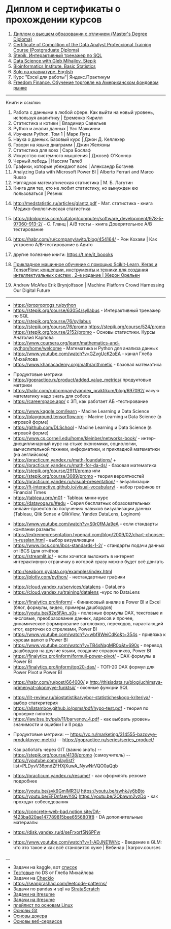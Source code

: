 # Диплом и сертификаты о прохождении курсов
1. [Диплом о высшем образовании с отличием (Master's Degree Diploma)](https://github.com/Yourius/Certificates/blob/main/diploma_RU.jpg)
2. [Certificate of Complition of the Data Analyst Profeccional Training Course (Postgraduate Diploma)](https://github.com/Yourius/Certificates/blob/main/certificate_yandex_practicum_internship.pdf)
3. [Stepik. Интерактивный тренажер по SQL](https://github.com/Yourius/Certificates/blob/main/stepik_certificate_sql.pdf)
4. [Data Science with Gleb Mihailov. Stepik](https://github.com/Yourius/Certificates/blob/main/stepik-certificate-113596-4e38f99.pdf)
5. [Bioinformatics Institute. Basic Statistics](https://github.com/Yourius/Certificates/blob/main/stepik-certificate-76-7ea22ea.pdf)
6. [Solo на клавиатуре. English](https://github.com/Yourius/Certificates/blob/main/Solo_typing_EN.pdf)
7. Курс "Excel для работы"| Яндекс.Практикум
8. [Freedom Finance. Обучение торговле на Американском фондовом рынке](https://github.com/Yourius/Certificates/blob/main/freedom_cert.jpg)


___

Книги и ссылки:

01. Работа с данными в любой сфере. Как выйти на новый уровень, используя аналитику | Еременко Кирилл
02. Статистика и котики | Владимир Савельев
03. Python и анализ данных |  Уэс Маккинни
03. Изучаем Python. Том 1 | Марк Лутц
04. Наука о данных. Базовый курс | Джон Д. Келлехер 
05. Говори на языке диаграмм | Джин Желязны
06. Статистика для всех | Сара Бослаф
07. Искусство системного мышления | Джозеф О'Коннор
08. Черный лебедь | Нассим Талеб
09. Графики, которые убеждают всех | Александр Богачев
10. Analyzing Data with Microsoft Power BI | Alberto Ferrari and Marco Russo
11. Наглядная математическая статистика | М. Б. Лагутин
12. Книга для тех, кто не любит статистику, но вынужден ею пользоваться | Резник
>
14. http://medstatistic.ru/articles/glantz.pdf - Мат. статистика - книга Медико-биологическая статистика
15. https://dmkpress.com/catalog/computer/software_development/978-5-97060-913-2/ - С. Гланц | A/B тесты - книга Доверительное A/B тестирование
16. https://habr.com/ru/company/avito/blog/454164/ - Рон Кохави | Как устроено A/B-тестирование в Авито
17. другие полезные книги: https://t.me/it_boooks

18. [Прикладное машинное обучение с помощью Scikit-Learn, Keras и TensorFlow: концепции, инструменты и техники для создания интеллектуальных систем , 2-е издание | Жерон Орельен](https://www.ozon.ru/product/prikladnoe-mashinnoe-obuchenie-s-pomoshchyu-scikit-learn-keras-i-tensorflow-kontseptsii-207392052/?oos_search=false&sh=8_gZy0SfXg)
19. Andrew McAfee Erik Brynjolfsson | Machine Platform Crowd Harnessing Our Digital Future

___

- https://proproprogs.ru/python
- https://stepik.org/course/63054/syllabus - Интерактивный тренажер по SQL
- https://stepik.org/course/76/syllabus https://stepik.org/course/76/promo https://stepik.org/course/524/promo https://stepik.org/course/2152/promo - Основы статистики. Курсы Анатолия Карпова
- https://www.coursera.org/learn/mathematics-and-python/home/welcome - Математика и Python для анализа данных
- https://www.youtube.com/watch?v=GZvgUcK2oEA - канал Глеба Михайлова   
- https://www.khanacademy.org/math/arithmetic - базовая математика  
>

- Продуктовые метрики
- https://gopractice.ru/product/added_value_metrics/ продуктовые метрики
- https://habr.com/ru/company/yandex_praktikum/blog/697092/ какую математику надо знать для собеса
- https://careerspace.app/ с ЗП, как работает АБ -тестирование
>
- https://www.kaggle.com/learn - Macine Learning и Data Science
- https://playground.tensorflow.org - Macine Learning и Data Sciеnce (в игровой форме)
- https://github.com/DLSchool - Macine Learning и Data Science (в игровой форме)
- https://www.cs.cornell.edu/home/kleinber/networks-book/ - интер-дисциплинарный курс на стыке экономики, социологии, вычислительной техники, информатики, и прикладной математики (на английском)
- https://practicum.yandex.ru/math-foundations/ + https://practicum.yandex.ru/math-for-da-ds/ - базовая математика
- https://stepik.org/course/2911/promo или https://stepik.org/course/3089/promo - теория вероятностей
- https://practicum.yandex.ru/visual-presentation/  - визуализации
- https://ft-interactive.github.io/visual-vocabulary/ - набор графиков от Financial Times
- https://tableau.pro/m01  - Tableau мини-курс
- https://datayoga.ru/#edu - Серия бесплатных образовательных онлайн-проектов по получению навыков визуализации данных (Tableau, Qlik Sense
и QlikView, Yandex DataLens, Loginom)
>
- https://www.youtube.com/watch?v=S0r0fMJa9eA - если стандарты компании размыты
- https://extremepresentation.typepad.com/blog/2009/02/chart-chooser-in-russian.html - выбор визуализации
- https://www.ibcs.com/ibcs-standards-1-2/ - стандарты подачи данных от IBCS (для отчётов
- https://streamlit.io/ - если хочется выложить в интернет интерактивную страничку в которой сразу можно будет всё двигать
>
- http://seaborn.pydata.org/examples/index.html https://plotly.com/python/ - нестандартные графики
>
- https://cloud.yandex.ru/services/datalens - DataLens
- https://cloud.yandex.ru/training/datalens -курс по DataLens
>
- https://finalytics.pro/inform/ - Финансовый анализ в Power BI и Excel (блог, формулы, видео, примеры дашбордов)
- https://youtu.be/82e5FAn_s0s - полезные формулы DAX, текстовые и числовые, преобразование данных, адресов и прочее, динамическое формирование заголовков, переходов, нарастающий итог, карточки со стрелками, Power BI 
- https://www.youtube.com/watch?v=wbf8WeiCdKo&t=354s - привязка к курсам валют в Power BI
- https://www.youtube.com/watch?v=TB4sNagMR0o&t=690s - перевод дашбордов на другие языки, создание справочников, Power BI
- https://finalytics.pro/inform/formuli-power-pivot/ - DAX-формулы в Power BI
- https://finalytics.pro/inform/top20-dax/ - ТОП-20 DAX формул для Power Pivot и Power BI
>
- https://habr.com/ru/post/664000/ и http://thisisdata.ru/blog/uchimsya-primenyat-okonnyye-funktsii/ - оконные функции SQL
>
-  https://lit-review.ru/biostatistika/vybor-statisticheskogo-kriteriya/ - выбор статкритерия
-  https://allatambov.github.io/psms/pdf/hypo-test.pdf - теория по проверке гипотез
-  https://law.bsu.by/pub/11/barvenov_4.pdf - как выбрать уровень значимости и ошибки I и II рода
>
- Продуктовые метрики:
--    https://vc.ru/marketing/314555-bazovye-produktovye-metriki
--    https://gopractice.ru/series/series_product/
>
- Как работать через GIT (важно знать)
--    https://stepik.org/course/4138/promo (самоучитель)
--    https://youtube.com/playlist?list=PLDyvV36pndZFHXjXuwA_NywNrVQO0aQqb
> 
- https://practicum.yandex.ru/resume/ - как оформлять резюме подробнее
- https://youtu.be/svk9GmIMR3U https://youtu.be/swhkJy6bBto https://youtu.be/EFDnfaevY4Q https://youtu.be/2Obawm2vzDo - как проходят собеседования
- https://concrete-web-bad.notion.site/DA-f423ba820ae147789815bee6556801f8 - DA дополнительные материалы
- https://disk.yandex.ru/d/seFrxorf5N6PFw

- https://www.youtube.com/watch?v=1-ADJNE1WNc - Введение в GLM: что это такое и как всё становится хуже | Вебинар | karpov.courses

__
- Задачи на kaggle, вот [список](https://www.kaggle.com/getting-started/114864)
- [Тестовые](https://www.youtube.com/playlist?list=PLQJ7ptkRY-xbefSg1XN3FA-SdSRFcCQfn) по DS от Глеба Михайлова
- Задачи на [Checkio](https://checkio.org/)
- https://seanprashad.com/leetcode-patterns/
- Задачи по pandas и sql на [StrataScratch](https://www.stratascratch.com/?via=gleb)
- [Задачи на itresume](https://itresume.ru/)
- [Задачи на itresume](https://seanprashad.com/leetcode-patterns/)
- [плейлист по основам Linux](https://www.youtube.com/playlist?list=PLQJ7ptkRY-xZ4qiXlmQQLgAPyXJhQ7HxZ)
- [Основы Git](https://www.youtube.com/watch?v=0cGIiA0AjNw)
- [Основы докера](https://www.youtube.com/playlist?list=PLQJ7ptkRY-xbR0ka2TUxJkXna40XWu92m)
- [Основы веб-сервисов](https://www.youtube.com/playlist?list=PLQJ7ptkRY-xYLEAC5Y_sKqrJ9RA-U7Dja)

